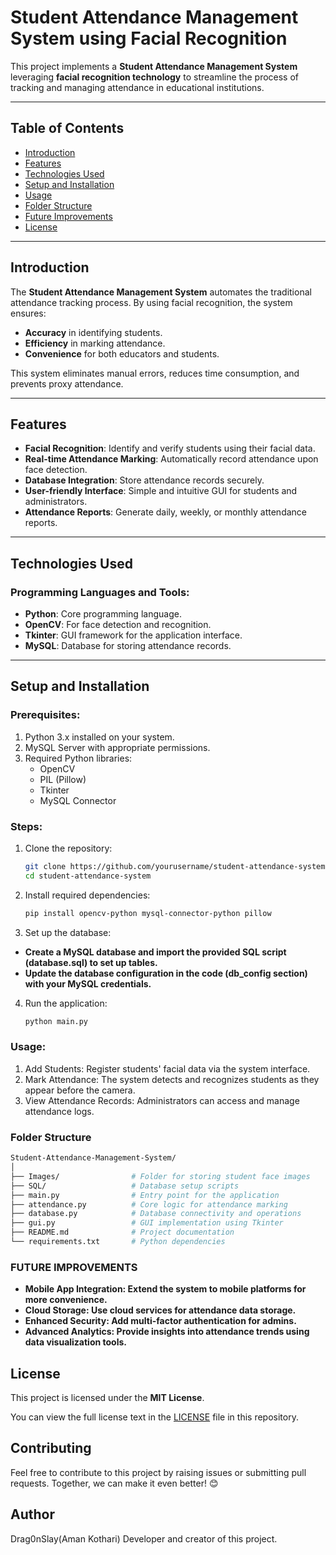 # Student Attendance Management System using Facial Recognition

This project implements a **Student Attendance Management System** leveraging **facial recognition technology** to streamline the process of tracking and managing attendance in educational institutions.

---

## Table of Contents

- [Introduction](#introduction)
- [Features](#features)
- [Technologies Used](#technologies-used)
- [Setup and Installation](#setup-and-installation)
- [Usage](#usage)
- [Folder Structure](#folder-structure)
- [Future Improvements](#future-improvements)
- [License](#license)

---

## Introduction

The **Student Attendance Management System** automates the traditional attendance tracking process. By using facial recognition, the system ensures:
- **Accuracy** in identifying students.
- **Efficiency** in marking attendance.
- **Convenience** for both educators and students.

This system eliminates manual errors, reduces time consumption, and prevents proxy attendance.

---

## Features

- **Facial Recognition**: Identify and verify students using their facial data.
- **Real-time Attendance Marking**: Automatically record attendance upon face detection.
- **Database Integration**: Store attendance records securely.
- **User-friendly Interface**: Simple and intuitive GUI for students and administrators.
- **Attendance Reports**: Generate daily, weekly, or monthly attendance reports.

---

## Technologies Used

### Programming Languages and Tools:
- **Python**: Core programming language.
- **OpenCV**: For face detection and recognition.
- **Tkinter**: GUI framework for the application interface.
- **MySQL**: Database for storing attendance records.

---

## Setup and Installation

### Prerequisites:
1. Python 3.x installed on your system.
2. MySQL Server with appropriate permissions.
3. Required Python libraries:
   - OpenCV
   - PIL (Pillow)
   - Tkinter
   - MySQL Connector

### Steps:

1. Clone the repository:
   ```bash
   git clone https://github.com/yourusername/student-attendance-system.git
   cd student-attendance-system
2. Install required dependencies:
   ```bash
   pip install opencv-python mysql-connector-python pillow
3. Set up the database:

- **Create a MySQL database and import the provided SQL script (database.sql) to set up tables.**
- **Update the database configuration in the code (db_config section) with your MySQL credentials.**

4. Run the application:
   ```bash
   python main.py
### Usage:
1. Add Students: Register students' facial data via the system interface.
2. Mark Attendance: The system detects and recognizes students as they appear before the camera.
3. View Attendance Records: Administrators can access and manage attendance logs.

### Folder Structure
```bash
Student-Attendance-Management-System/
│
├── Images/                # Folder for storing student face images
├── SQL/                   # Database setup scripts
├── main.py                # Entry point for the application
├── attendance.py          # Core logic for attendance marking
├── database.py            # Database connectivity and operations
├── gui.py                 # GUI implementation using Tkinter
├── README.md              # Project documentation
└── requirements.txt       # Python dependencies
```

### FUTURE IMPROVEMENTS
- **Mobile App Integration: Extend the system to mobile platforms for more convenience.**
- **Cloud Storage: Use cloud services for attendance data storage.**
- **Enhanced Security: Add multi-factor authentication for admins.**
- **Advanced Analytics: Provide insights into attendance trends using data visualization tools.**

## License

This project is licensed under the **MIT License**.

You can view the full license text in the [LICENSE](LICENSE) file in this repository.

## Contributing
Feel free to contribute to this project by raising issues or submitting pull requests. Together, we can make it even better! 😊

## Author
Drag0nSlay(Aman Kothari)
Developer and creator of this project.
